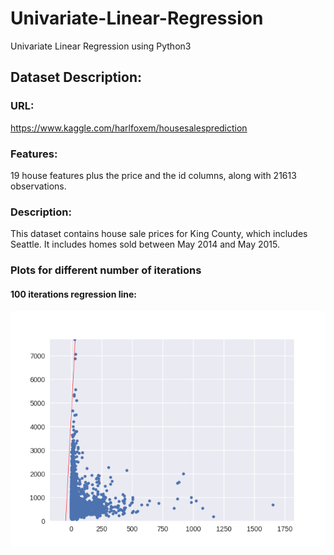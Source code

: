 # Univariate-Linear-Regression
Univariate Linear Regression using Python3 

## Dataset Description:
### URL: 
https://www.kaggle.com/harlfoxem/housesalesprediction

### Features: 
19 house features plus the price and the id columns, along with 21613 observations.

### Description: 
This dataset contains house sale prices for King County, which includes Seattle. It includes homes sold between May 2014 and May 2015.

### Plots for different number of iterations
#### 100 iterations regression line:
![Alt Text](100_iterations.png)